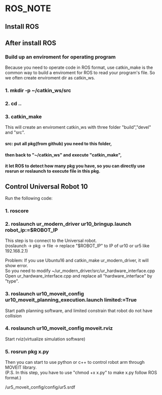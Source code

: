 # ROS_NOTE

## Install ROS


## After install ROS
### Build up an enviroment for operating program 
Because you need to operate code in ROS format, use catkin_make is the common way to build a enviroment for ROS to read your program's file. So we often create enviroment dir as catkin_ws.  
### 1. mkdir -p ~/catkin_ws/src
### 2. cd .. 
### 3. catkin_make
This will create an enviroment catkin_ws with three folder "build","devel" and "src".  
#### src: put all pkg(from github) you need to this folder, 
#### then back to "~/catkin_ws" and execute "catkin_make", 
#### it let ROS to detect how many pkg you have, so you can directly use rosrun or roslaunch to execute file in this pkg.

## Control Universal Robot 10
Run the following code:
### 1. roscore
### 2. roslaunch ur_modern_driver ur10_bringup.launch robot_ip:=$ROBOT_IP
This step is to connect to the Universal robot.  
(roslaunch -> pkg -> file -> replace "$ROBOT_IP" to IP of ur10 or ur5 like 192.168.2.1)  
  
Problem: If you use Ubuntu16 and catkin_make ur_modern_driver, it will show error.  
So you need to modify ~/ur_modern_driver/src/ur_hardware_interface.cpp  
Open ur_hardware_interface.cpp and replace all "hardware_interface" by "type".
  
### 3. roslaunch ur10_moveit_config ur10_moveit_planning_execution.launch limited:=True
Start path planning software, and limited constrain that robot do not have collision

### 4. roslaunch ur10_moveit_config moveit.rviz
Start rviz(virtualize simulation software)

### 5. rosrun pkg x.py
Then you can start to use python or c++ to control robot arm through MOVEIT library.  
(P.S. In this step, you have to use "chmod +x x.py" to make x.py follow ROS format.)

/ur5_moveit_config/config/ur5.srdf
